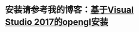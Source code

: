 
# 安装请参考我的博客：[基于Visual Studio 2017的opengl安装](https://blog.csdn.net/weixin_44848751/article/details/124830818?spm=1001.2014.3001.5501)

